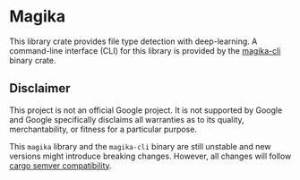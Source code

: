 # Magika

This library crate provides file type detection with deep-learning. A command-line interface (CLI)
for this library is provided by the [magika-cli](https://crates.io/crates/magika-cli) binary crate.

## Disclaimer

This project is not an official Google project. It is not supported by Google and Google
specifically disclaims all warranties as to its quality, merchantability, or fitness for a
particular purpose.

This `magika` library and the `magika-cli` binary are still unstable and new versions might
introduce breaking changes. However, all changes will follow [cargo semver
compatibility](https://doc.rust-lang.org/cargo/reference/semver.html).
